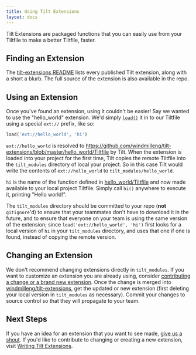 ```yaml
---
title: Using Tilt Extensions
layout: docs
---
```


Tilt Extensions are packaged functions that you can easily use from your Tiltfile to make a better Tiltfile, faster.

## Finding an Extension
The [tilt-extensions README](https://github.com/windmilleng/tilt-extensions/blob/master/README.md) lists every published Tilt extension, along with a short a blurb. The full source of the extension is also available in the repo.

## Using an Extension
Once you've found an extension, using it couldn't be easier! Say we wanted to use the "hello_world" extension. We'd simply [`load()`](api.html#api.load) it in to our Tiltfile using a special `ext://` prefix, like so:

```python
load('ext://hello_world', 'hi')
```

`ext://hello_world` is resolved to https://github.com/windmilleng/tilt-extensions/blob/master/hello_world/Tiltfile by Tilt. When the extension is loaded into your project for the first time, Tilt copies the remote Tiltfile into the `tilt_modules` directory of local your project. So in this case Tilt would write the contents of `ext://hello_world` to `tilt_modules/hello_world`.

`hi` is the name of the function defined in [hello_world/Tiltfile](https://github.com/windmilleng/tilt-extensions/blob/master/hello_world/Tiltfile) and now made available to your local project Tiltfile. Simply call `hi()` anywhere to execute it, printing "Hello world!".

The `tilt_modules` directory should be committed to your repo (**not** `gitignore`'d) to ensure that your teammates don't have to download it in the future, and to ensure that everyone on your team is using the same version of the extension; since `load('ext://hello_world', 'hi')` first looks for a local version of `hi` in your `tilt_modules` directory, and uses that one if one is found, instead of copying the remote version.

## Changing an Extension

We don't recommend changing extensions directly in `tilt_modules`. If you want to customize an extension you are already using, consider [contributing a change or a brand new extension](writing_tilt_extensions.html). Once the change is merged into [windmilleng/tilt-extensions](https://github.com/windmilleng/tilt-extensions/), get the updated or new extension (first deleting your local version in `tilt_modules` as necessary). Commit your changes to source control so that they will propagate to your team.

## Next Steps
If you have an idea for an extension that you want to see made, [give us a shout](debug_faq.html#where-can-i-ask-questions). If you'd like to contribute to changing or creating a new extension, visit [Writing Tilt Extensions](writing_tilt_extensions.html).
